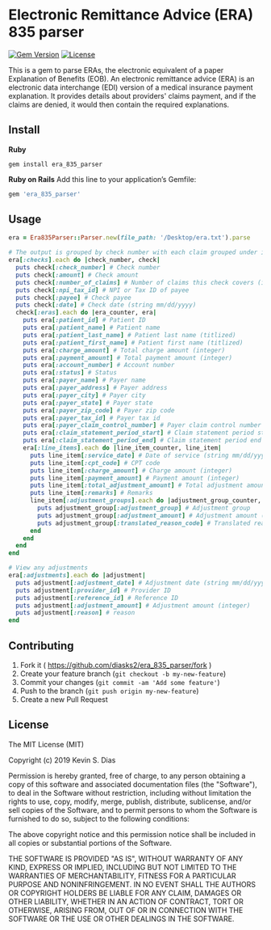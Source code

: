 # Electronic Remittance Advice (ERA) 835 parser

[![Gem Version](https://badge.fury.io/rb/era_835_parser.svg)](http://badge.fury.io/rb/era_835_parser) [![License](https://img.shields.io/badge/license-MIT-brightgreen.svg?style=flat)](https://github.com/diasks2/era_835_parser/blob/master/LICENSE.txt)

This is a gem to parse ERAs, the electronic equivalent of a paper Explanation of Benefits (EOB). An electronic remittance advice (ERA) is an electronic data interchange (EDI) version of a medical insurance payment explanation. It provides details about providers' claims payment, and if the claims are denied, it would then contain the required explanations.

## Install

**Ruby**
```
gem install era_835_parser
```

**Ruby on Rails**
Add this line to your application’s Gemfile:
```ruby
gem 'era_835_parser'
```

## Usage

```ruby
era = Era835Parser::Parser.new(file_path: '/Desktop/era.txt').parse

# The output is grouped by check number with each claim grouped under its respective check
era[:checks].each do |check_number, check|
  puts check[:check_number] # Check number
  puts check[:amount] # Check amount
  puts check[:number_of_claims] # Number of claims this check covers (integer)
  puts check[:npi_tax_id] # NPI or Tax ID of payee
  puts check[:payee] # Check payee
  puts check[:date] # Check date (string mm/dd/yyyy)
  check[:eras].each do |era_counter, era|
    puts era[:patient_id] # Patient ID
    puts era[:patient_name] # Patient name
    puts era[:patient_last_name] # Patient last name (titlized)
    puts era[:patient_first_name] # Patient first name (titlized)
    puts era[:charge_amount] # Total charge amount (integer)
    puts era[:payment_amount] # Total payment amount (integer)
    puts era[:account_number] # Account number
    puts era[:status] # Status
    puts era[:payer_name] # Payer name
    puts era[:payer_address] # Payer address
    puts era[:payer_city] # Payer city
    puts era[:payer_state] # Payer state
    puts era[:payer_zip_code] # Payer zip code
    puts era[:payer_tax_id] # Payer tax id
    puts era[:payer_claim_control_number] # Payer claim control number
    puts era[:claim_statement_period_start] # Claim statement period start
    puts era[:claim_statement_period_end] # Claim statement period end
    era[:line_items].each do |line_item_counter, line_item|
      puts line_item[:service_date] # Date of service (string mm/dd/yyyy)
      puts line_item[:cpt_code] # CPT code
      puts line_item[:charge_amount] # Charge amount (integer)
      puts line_item[:payment_amount] # Payment amount (integer)
      puts line_item[:total_adjustment_amount] # Total adjustment amount (integer)
      puts line_item[:remarks] # Remarks
      line_item[:adjustment_groups].each do |adjustment_group_counter, adjustment_group|
        puts adjustment_group[:adjustment_group] # Adjustment group
        puts adjustment_group[:adjustment_amount] # Adjustment amount (integer)
        puts adjustment_group[:translated_reason_code] # Translated reason code
      end
    end
  end
end

# View any adjustments
era[:adjustments].each do |adjustment|
  puts adjustment[:adjustment_date] # Adjustment date (string mm/dd/yyyy)
  puts adjustment[:provider_id] # Provider ID
  puts adjustment[:reference_id] # Reference ID
  puts adjustment[:adjustment_amount] # Adjustment amount (integer)
  puts adjustment[:reason] # reason
end

```

## Contributing

1. Fork it ( https://github.com/diasks2/era_835_parser/fork )
2. Create your feature branch (`git checkout -b my-new-feature`)
3. Commit your changes (`git commit -am 'Add some feature'`)
4. Push to the branch (`git push origin my-new-feature`)
5. Create a new Pull Request

## License

The MIT License (MIT)

Copyright (c) 2019 Kevin S. Dias

Permission is hereby granted, free of charge, to any person obtaining a copy
of this software and associated documentation files (the "Software"), to deal
in the Software without restriction, including without limitation the rights
to use, copy, modify, merge, publish, distribute, sublicense, and/or sell
copies of the Software, and to permit persons to whom the Software is
furnished to do so, subject to the following conditions:

The above copyright notice and this permission notice shall be included in
all copies or substantial portions of the Software.

THE SOFTWARE IS PROVIDED "AS IS", WITHOUT WARRANTY OF ANY KIND, EXPRESS OR
IMPLIED, INCLUDING BUT NOT LIMITED TO THE WARRANTIES OF MERCHANTABILITY,
FITNESS FOR A PARTICULAR PURPOSE AND NONINFRINGEMENT. IN NO EVENT SHALL THE
AUTHORS OR COPYRIGHT HOLDERS BE LIABLE FOR ANY CLAIM, DAMAGES OR OTHER
LIABILITY, WHETHER IN AN ACTION OF CONTRACT, TORT OR OTHERWISE, ARISING FROM,
OUT OF OR IN CONNECTION WITH THE SOFTWARE OR THE USE OR OTHER DEALINGS IN
THE SOFTWARE.